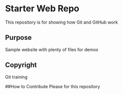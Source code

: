 # Starter Web Repo

This repository is for showing how Git and GitHub work

## Purpose

Sample website with plenty of files for demos

## Copyright

Git training

##How to Contribute
Please for this repository

